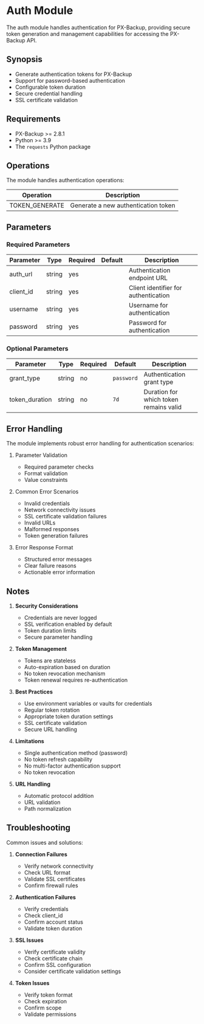 # Auth Module

The auth module handles authentication for PX-Backup, providing secure token generation and management capabilities for accessing the PX-Backup API.

## Synopsis

* Generate authentication tokens for PX-Backup
* Support for password-based authentication
* Configurable token duration
* Secure credential handling
* SSL certificate validation

## Requirements

* PX-Backup >= 2.8.1
* Python >= 3.9
* The `requests` Python package

## Operations

The module handles authentication operations:


| Operation      | Description                         |
| ---------------- | ------------------------------------- |
| TOKEN_GENERATE | Generate a new authentication token |

## Parameters

### Required Parameters


| Parameter | Type   | Required | Default | Description                          |
| ----------- | -------- | ---------- | --------- | -------------------------------------- |
| auth_url  | string | yes      |         | Authentication endpoint URL          |
| client_id | string | yes      |         | Client identifier for authentication |
| username  | string | yes      |         | Username for authentication          |
| password  | string | yes      |         | Password for authentication          |

### Optional Parameters


| Parameter      | Type    | Required | Default    | Description                            |
| ---------------- | --------- | ---------- | ------------ | ---------------------------------------- |
| grant_type     | string  | no       | `password` | Authentication grant type              |
| token_duration | string  | no       | `7d`       | Duration for which token remains valid |


## Error Handling

The module implements robust error handling for authentication scenarios:

1. Parameter Validation

   - Required parameter checks
   - Format validation
   - Value constraints
2. Common Error Scenarios

   - Invalid credentials
   - Network connectivity issues
   - SSL certificate validation failures
   - Invalid URLs
   - Malformed responses
   - Token generation failures
3. Error Response Format

   - Structured error messages
   - Clear failure reasons
   - Actionable error information

## Notes

1. **Security Considerations**

   - Credentials are never logged
   - SSL verification enabled by default
   - Token duration limits
   - Secure parameter handling
2. **Token Management**

   - Tokens are stateless
   - Auto-expiration based on duration
   - No token revocation mechanism
   - Token renewal requires re-authentication
3. **Best Practices**

   - Use environment variables or vaults for credentials
   - Regular token rotation
   - Appropriate token duration settings
   - SSL certificate validation
   - Secure URL handling
4. **Limitations**

   - Single authentication method (password)
   - No token refresh capability
   - No multi-factor authentication support
   - No token revocation
5. **URL Handling**

   - Automatic protocol addition
   - URL validation
   - Path normalization

## Troubleshooting

Common issues and solutions:

1. **Connection Failures**

   - Verify network connectivity
   - Check URL format
   - Validate SSL certificates
   - Confirm firewall rules
2. **Authentication Failures**

   - Verify credentials
   - Check client_id
   - Confirm account status
   - Validate token duration
3. **SSL Issues**

   - Verify certificate validity
   - Check certificate chain
   - Confirm SSL configuration
   - Consider certificate validation settings
4. **Token Issues**

   - Verify token format
   - Check expiration
   - Confirm scope
   - Validate permissions
